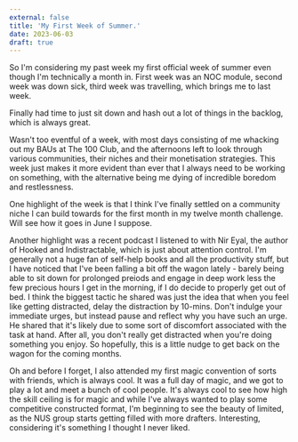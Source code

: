 ```yaml
---
external: false
title: 'My First Week of Summer.'
date: 2023-06-03
draft: true
---
```


So I'm considering my past week my first official week of summer even though I'm technically a month in. First week was an NOC module, second week was down sick, third week was travelling, which brings me to last week.

Finally had time to just sit down and hash out a lot of things in the backlog, which is always great.

Wasn't too eventful of a week, with most days consisting of me whacking out my BAUs at The 100 Club, and the afternoons left to look through various communities, their niches and their monetisation strategies. This week just makes it more evident than ever that I always need to be working on something, with the alternative being me dying of incredible boredom and restlessness.

One highlight of the week is that I think I've finally settled on a community niche I can build towards for the first month in my twelve month challenge. Will see how it goes in June I suppose.

Another highlight was a recent podcast I listened to with Nir Eyal, the author of Hooked and Indistractable, which is just about attention control. I'm generally not a huge fan of self-help books and all the productivity stuff, but I have noticed that I've been falling a bit off the wagon lately - barely being able to sit down for prolonged preiods and engage in deep work less the few precious hours I get in the morning, if I do decide to properly get out of bed. I think the biggest tactic he shared was just the idea that when you feel like getting distracted, delay the distraction by 10-mins. Don't indulge your immediate urges, but instead pause and reflect why you have such an urge. He shared that it's likely due to some sort of discomfort associated with the task at hand. After all, you don't really get distracted when you're doing something you enjoy. So hopefully, this is a little nudge to get back on the wagon for the coming months.

Oh and before I forget, I also attended my first magic convention of sorts with friends, which is always cool. It was a full day of magic, and we got to play a lot and meet a bunch of cool people. It's always cool to see how high the skill ceiling is for magic and while I've always wanted to play some competitive constructed format, I'm beginning to see the beauty of limited, as the NUS group starts getting filled with more drafters. Interesting, considering it's something I thought I never liked.
